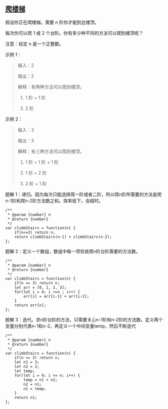 ## [爬楼梯](https://leetcode-cn.com/problems/climbing-stairs/)
假设你正在爬楼梯。需要 n 阶你才能到达楼顶。

每次你可以爬 1 或 2 个台阶。你有多少种不同的方法可以爬到楼顶呢？

注意：给定 n 是一个正整数。

示例 1：

>  输入：2
> 
>  输出：2
> 
>  解释：有两种方法可以爬到楼顶。
> 
> 1.  1 阶 + 1 阶
> 
> 2.  2 阶

示例 2：

>  输入：3
> 
>  输出：3
> 
>  解释：有三种方法可以爬到楼顶。
> 
> 1.  1 阶 + 1 阶 + 1 阶
> 
> 2.  1 阶 + 2 阶
> 
> 3.  2 阶 + 1 阶

题解 1：递归。因为每次只能选择爬一阶或者二阶，所以爬n阶所需要的方法是爬n-1阶和爬n-2阶方法数之和。效率低下，会超时。
```
/**
 * @param {number} n
 * @return {number}
 */
var climbStairs = function(n) {
    if(n<=3) return n;
    return climbStairs(n-1) + climbStairs(n-2);
};
```

题解 2：定义一个数组，数组中每一项存放爬n阶台阶需要的方法数。
```
/**
 * @param {number} n
 * @return {number}
 */
var climbStairs = function(n) {
    if(n <= 3) return n;
    let arr = [0, 1, 2, 3];
    for(let i = 4; i <=n ; i++) {
        arr[i] = arr[i-1] + arr[i-2];
    }
    return arr[n];
};
```

题解 3：迭代。求n阶台阶的方法，只需要关心n-1阶和n-2阶的方法数。定义两个变量分别代表n-1和n-2，再定义一个中间变量temp，然后不断迭代
```
/**
 * @param {number} n
 * @return {number}
 */
var climbStairs = function(n) {
    if(n <= 3) return n;
    let n1 = 3;
    let n2 = 2;
    let temp;
    for(let i = 4; i <= n; i++) {
        temp = n1 + n2;
        n2 = n1;
        n1 = temp;
    }
    return n1;
};
```
